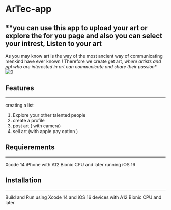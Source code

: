 # ArTec-app

## **you can use this app to upload your art or explore the for you page and also you can select your intrest, Listen to your art 
As you may know art is the way of the most ancient way of communicating menkind have ever known ! 
Therefore we create get art, *where artists and ppl who are interested in art can communicate and share their passion**
![0](https://user-images.githubusercontent.com/90031791/204267539-1890bc60-9b8c-49ce-9d67-b75fb38ac21e.jpeg)

## Features
***
creating a list 
1. Explore your other talented people
2. create a profile 
3. post art ( with camera)
4. sell art (with apple pay option )

## Requierements
***
Xcode 14
iPhone with A12 Bionic CPU and later running iOS 16

## Installation
***
Build and Run using Xcode 14 and iOS 16 devices with A12 Bionic CPU and later




